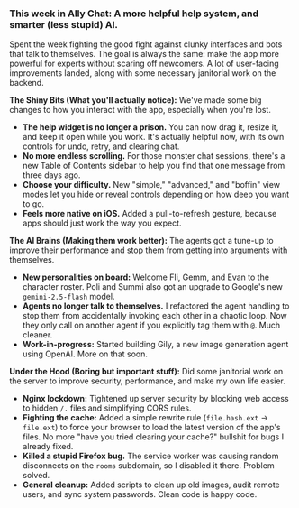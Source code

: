 ### This week in Ally Chat: A more helpful help system, and smarter (less stupid) AI.

Spent the week fighting the good fight against clunky interfaces and bots that talk to themselves. The goal is always the same: make the app more powerful for experts without scaring off newcomers. A lot of user-facing improvements landed, along with some necessary janitorial work on the backend.

**The Shiny Bits (What you'll actually notice):**
We've made some big changes to how you interact with the app, especially when you're lost.
*   **The help widget is no longer a prison.** You can now drag it, resize it, and keep it open while you work. It's actually helpful now, with its own controls for undo, retry, and clearing chat.
*   **No more endless scrolling.** For those monster chat sessions, there's a new Table of Contents sidebar to help you find that one message from three days ago.
*   **Choose your difficulty.** New "simple," "advanced," and "boffin" view modes let you hide or reveal controls depending on how deep you want to go.
*   **Feels more native on iOS.** Added a pull-to-refresh gesture, because apps should just work the way you expect.

**The AI Brains (Making them work better):**
The agents got a tune-up to improve their performance and stop them from getting into arguments with themselves.
*   **New personalities on board:** Welcome Fli, Gemm, and Evan to the character roster. Poli and Summi also got an upgrade to Google's new `gemini-2.5-flash` model.
*   **Agents no longer talk to themselves.** I refactored the agent handling to stop them from accidentally invoking each other in a chaotic loop. Now they only call on another agent if you explicitly tag them with `@`. Much cleaner.
*   **Work-in-progress:** Started building Gily, a new image generation agent using OpenAI. More on that soon.

**Under the Hood (Boring but important stuff):**
Did some janitorial work on the server to improve security, performance, and make my own life easier.
*   **Nginx lockdown:** Tightened up server security by blocking web access to hidden `/.` files and simplifying CORS rules.
*   **Fighting the cache:** Added a simple rewrite rule (`file.hash.ext` -> `file.ext`) to force your browser to load the latest version of the app's files. No more "have you tried clearing your cache?" bullshit for bugs I already fixed.
*   **Killed a stupid Firefox bug.** The service worker was causing random disconnects on the `rooms` subdomain, so I disabled it there. Problem solved.
*   **General cleanup:** Added scripts to clean up old images, audit remote users, and sync system passwords. Clean code is happy code.
